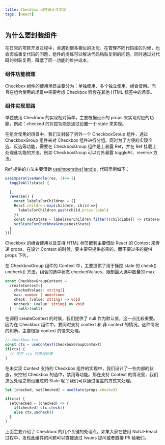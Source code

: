 ```yaml
---
title: Checkbox 组件设计与实现
tags: [React]
---
```


## 为什么要封装组件

在日常的项目开发过程中，会遇到很多相似的功能，在管理不同代码库的时候，也会面临重复代码的问题，组件的提炼可以解决代码粘贴复制的问题，同时通过对代码的封装复用，降低了同一功能的维护成本。

### 组件功能梳理
Checkbox 组件的使用场景主要分为：单独使用、多个独立使用、组合使用。而且在组合使用的场景中需要考虑 Checkbox 嵌套在其他 HTML 标签中的场景。
### 组件实现思路
单独使用 Checkbox 的实现相对简单，主要根据设计的 props 来实现对应的功能，例如：checked 的对应功能是通过设置一个 state 来实现。

在组合使用的场景中，我们又封装了另外一个 CheckboxGroup 组件，通过 CheckboxGroup 组件来对 Checkbox 组件进行分组。同时为了方便的实现全选、反选等功能，需要在 CheckboxGroup 组件是上暴露 Ref，并在 Ref 挂载上处理此功能的方法。例如 CheckboxGroup 可以对外暴露 toggleAll、reverse 方法。

Ref 提供的方法主要借助 [useImperativeHandle](https://react.dev/reference/react/useImperativeHandle) , 代码示例如下：

```ts
useImperativeHandle(res, ()=> ({
  toggleAll(state) {
    
  },
  reverse() {
    const labelsForChildren = []
    React.children.map(childern, child =>{
      labelsForChildren.push(child.props.label)
    })
    const nextState = labelsForChildren.filter((childLabel) => stateForCheckboxGroup.findIndex(value) => value == childlabel) === -1
    setStateForCheckboxGroup(nextState)
  }
}))
```

Checkbox 的组合使用以及支持 HTML 标签嵌套主要借助 React 的 Context 来传递 props。在设计 Context 的时候，要主要只提供必需的，而不要过多的提供 props 下传。

在 CheckboxGroup 组件的 Context 中，主要提供了用于操控 state 的 check() uncheck() 方法，组合的选中状态 checkedValues，限制最大选中数量的 max

```ts
const CheckboxGroupContext =
  createContext<{
    checkedValues: string[]
    max: number | undefined
    check: (value: string) => void
    uncheck: (value: string) => void
  } | null>(null)
```

在调用 createContext 的时候，我们提供了 null 作为默认值，这一点比较重要。因为在 Checkbox 组件中，要同时支持 context 和 非 context 的情况。这种情况的判断，主要根据 context 的值来处理。

```ts
// checkbox.tsx
const ctx = useContext(CheckboxGroupContext)
if(ctx) {
  // 存在 ctx 的情况处理
}
```

在未实现 Context 支持的 Checkbox 组件的实现中，我们设计了一些内部的状态，来控制 Checkbox 的选中，禁用等功能。那在支持 Context 的情况里，我们怎么处理之前设置过的 State 呢？我们可以通过覆盖的方式来处理。

```ts
let [checked, setChecked] = useState(props.checked)

if(ctx) {
  setChecked = (checked) => {
    if(checked) ctx.check()
    else ctx.uncheck()
  }
}
```

上面主要介绍了 Checkbox 的几个关键的处理点，如果大家在使用 NutUI-React 过程中，发现此组件的问题可以直接通过 Issues 提问或者直接 PR 给我们。
